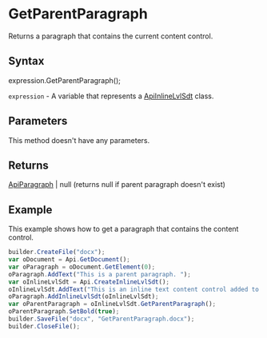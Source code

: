 # GetParentParagraph

Returns a paragraph that contains the current content control.

## Syntax

expression.GetParentParagraph();

`expression` - A variable that represents a [ApiInlineLvlSdt](../ApiInlineLvlSdt.md) class.

## Parameters

This method doesn't have any parameters.

## Returns

[ApiParagraph](../../ApiParagraph/ApiParagraph.md) &#124; null (returns null if parent paragraph doesn't exist)

## Example

This example shows how to get a paragraph that contains the content control.

```javascript
builder.CreateFile("docx");
var oDocument = Api.GetDocument();
var oParagraph = oDocument.GetElement(0);
oParagraph.AddText("This is a parent paragraph. ");
var oInlineLvlSdt = Api.CreateInlineLvlSdt();
oInlineLvlSdt.AddText("This is an inline text content control added to the paragraph.");
oParagraph.AddInlineLvlSdt(oInlineLvlSdt);
var oParentParagraph = oInlineLvlSdt.GetParentParagraph();
oParentParagraph.SetBold(true);
builder.SaveFile("docx", "GetParentParagraph.docx");
builder.CloseFile();
```